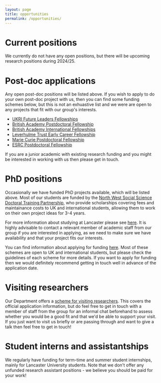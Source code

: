 ```yaml
---
layout: page
title: opportunities
permalink: /opportunities/
---
```



# Current positions

We currently do not have any open positions, but there will be upcoming research positions during 2024/25.


# Post-doc applications

Any open post-doc positions will be listed above. If you wish to apply to do your own post-doc project with us, then you can find some funding schemes below, but this is not an exhuastive list and we were are open to any projects that fit with our group's interests.

* [UKRI Future Leaders Fellowships](https://www.ukri.org/what-we-do/developing-people-and-skills/future-leaders-fellowships/)
* [British Academy Postdoctoral Fellowship](https://www.thebritishacademy.ac.uk/funding/postdoctoral-fellowships/)
* [British Academy International Fellowships](https://www.thebritishacademy.ac.uk/funding/international-fellowships/)
* [Leverhulme Trust Early Career Fellowship](https://www.leverhulme.ac.uk/early-career-fellowships)
* [Marie Curie Postdoctoral Fellowship](https://marie-sklodowska-curie-actions.ec.europa.eu/actions/postdoctoral-fellowships)
* [ESRC Postdoctoral Fellowship](https://www.ukri.org/opportunity/esrc-postdoctoral-fellowships/)

If you are a junior academic with existing research funding and you might be interested in working with us then please get in touch.

# PhD positions

Occasionally we have funded PhD projects available, which will be listed above. Most of our students are funded by the [North West Social Science Doctoral Training Partnership](https://nwssdtp.ac.uk), who provide scholarships covering fees and maintainance costs to UK and international students, allowing them to work on their own project ideas for 3-4 years.

For more information about studying at Lancaster please see [here](https://www.lancaster.ac.uk/linguistics/phd/). It is highly advisable to contact a relevant member of academic staff from our group if you are interested in applying, as we need to make sure we have availability and that your project fits our interests.

You can find information about applying for funding [here](https://www.lancaster.ac.uk/linguistics/phd/scholarship-and-funding-opportunities/). Most of these schemes are open to UK and international students, but please check the guidelines of each scheme for more details. If you want to apply for funding then we would definitely recommend getting in touch well in advance of the application date.

# Visiting researchers

Our Department offers a [scheme for visiting researchers](https://www.lancaster.ac.uk/linguistics/visitors/). This covers the official application information, but do feel free to get in touch with a member of staff from the group for an informal chat beforehand to assess whether you would be a good fit and that we'd be able to support your visit. If you just want to visit us briefly or are passing through and want to give a talk then feel free to get in touch!


# Student interns and assistantships

We regularly have funding for term-time and summer student internships, mainly for Lancaster University students. Note that we don't offer any unfunded research assistant positions - we believe you should be paid for your work!
